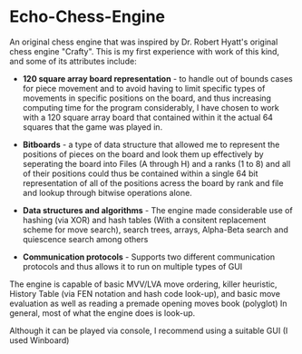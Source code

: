 # Echo-Chess-Engine

An original chess engine that was inspired by Dr. Robert Hyatt's original chess engine "Crafty".
This is my first experience with work of this kind, and some of its attributes include:

* **120 square array board representation** - to handle out of bounds cases for piece movement and to avoid having to limit specific types of movements in specific positions on the board, and thus increasing computing time for the program considerably, I have chosen to work with a 120 square array board that contained within it the actual 64 squares that the game was played in.

* **Bitboards** - a type of data structure that allowed me to represent the positions of pieces on the board and look them up effectively by seperating the board into Files (A through H) and a ranks (1 to 8) and all of their positions could thus be contained within a single 64 bit representation of all of the positions acress the board by rank and file and lookup through bitwise operations alone.

* **Data structures and algorithms** - The engine made considerable use of hashing (via XOR) and hash tables (With a consitent replacement scheme for move search), search trees, arrays, Alpha-Beta search and quiescence search among others

*  **Communication protocols** - Supports two different communication protocols and thus allows it to run on multiple types of GUI 

The engine is capable of basic MVV/LVA move ordering, killer heuristic, History Table (via FEN notation and hash code look-up), and basic move evaluation as well as reading a premade opening moves book (polyglot)
In general, most of what the engine does is look-up.

Although it can be played via console, I recommend using a suitable GUI (I used Winboard)

